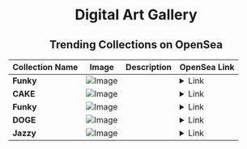 <div align="center">

# Digital Art Gallery

## Trending Collections on OpenSea

| Collection Name                       | Image                                                                                     | Description                       | OpenSea Link                                                                                          |
|---------------------------------------|-------------------------------------------------------------------------------------------|-----------------------------------|--------------------------------------------------------------------------------------------------------|
| **Funky** | ![Image](https://i.seadn.io/s/raw/files/5ed6556c05929ca20c70a51cec0bfe01.jpg?w=500&auto=format?w=200&auto=format) |  | <details><summary>Link</summary>[Funky](https://opensea.io/collection/funky-1559)</details> |
| **CAKE** | ![Image](https://i.seadn.io/s/raw/files/decd70ac93cff13bcdfbd4ffd5426378.jpg?w=500&auto=format?w=200&auto=format) |  | <details><summary>Link</summary>[CAKE](https://opensea.io/collection/cake-4763)</details> |
| **Funky** | ![Image](https://i.seadn.io/s/raw/files/5ed6556c05929ca20c70a51cec0bfe01.jpg?w=500&auto=format?w=200&auto=format) |  | <details><summary>Link</summary>[Funky](https://opensea.io/collection/funky-1558)</details> |
| **DOGE** | ![Image](https://i.seadn.io/s/raw/files/b6ad4c764a33b10b21a087bd1455dd19.jpg?w=500&auto=format?w=200&auto=format) |  | <details><summary>Link</summary>[DOGE](https://opensea.io/collection/doge-1406)</details> |
| **Jazzy** | ![Image](https://i.seadn.io/s/raw/files/371cdfecd98d9a19ee0f35fd261b35f0.jpg?w=500&auto=format?w=200&auto=format) |  | <details><summary>Link</summary>[Jazzy](https://opensea.io/collection/jazzy-2288)</details> |

</div>